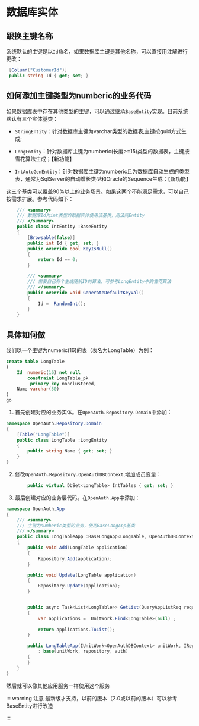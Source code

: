 # 数据库实体

## 跟换主键名称

系统默认的主键是以`Id`命名，如果数据库主键是其他名称，可以直接用注解进行更改：

```csharp
 [Column("CustomerId")]
 public string Id { get; set; }
```

## 如何添加主键类型为numberic的业务代码

如果数据库表中存在其他类型的主键，可以通过继承`BaseEntity`实现。目前系统默认有三个实体基类：
 
- `StringEntity`：针对数据库主键为varchar类型的数据表,主键按guid方式生成;

- `LongEntity`：针对数据库主键为numberic(长度>=15)类型的数据表，主键按雪花算法生成；【新功能】

- `IntAutoGenEntity`：针对数据库主键为numberic且为数据库自动生成的类型表，通常为SqlServer的自动增长类型和Oracle的Sequence生成；【新功能】

这三个基类可以覆盖90%以上的业务场景。如果这两个不能满足需求，可以自己按需求扩展。参考代码如下：

```csharp
    /// <summary>
    /// 数据库Id为int类型的数据实体使用该基类，用法同Entity
    /// </summary>
    public class IntEntity :BaseEntity
    {
        [Browsable(false)]
        public int Id { get; set; }
        public override bool KeyIsNull()
        {
            return Id == 0;
        }

        /// <summary>
        /// 需要自己有个生成随机ID的算法，可参考LongEntity中的雪花算法
        /// </summary>
        public override void GenerateDefaultKeyVal()
        {
            Id =  RandomInt();
        }
    }
```

## 具体如何做

我们以一个主键为numeric(16)的表（表名为LongTable）为例：

```SQL
create table LongTable
(
    Id  numeric(16) not null
        constraint LongTable_pk
         primary key nonclustered,
    Name varchar(50)
)
go

```

1. 首先创建对应的业务实体。在`OpenAuth.Repository.Domain`中添加：

```csharp
namespace OpenAuth.Repository.Domain
{
    [Table("LongTable")]
    public class LongTable :LongEntity
    {
        public string Name { get; set; }
    }
}
```

2. 修改`OpenAuth.Repository.OpenAuthDBContext`,增加成员变量：

```csharp
        public virtual DbSet<LongTable> IntTables { get; set; }
```

3. 最后创建对应的业务层代码。在`OpenAuth.App`中添加：

```csharp
namespace OpenAuth.App
{
    /// <summary>
    /// 主键为numberic类型的业务，使用BaseLongApp基类
    /// </summary>
    public class LongTableApp :BaseLongApp<LongTable, OpenAuthDBContext>
    {
        public void Add(LongTable application)
        {
            Repository.Add(application);
        }

        public void Update(LongTable application)
        {
            Repository.Update(application);
        }


        public async Task<List<LongTable>> GetList(QueryAppListReq request)
        {
            var applications =  UnitWork.Find<LongTable>(null) ;
           
            return applications.ToList();
        }

        public LongTableApp(IUnitWork<OpenAuthDBContext> unitWork, IRepository<LongTable,OpenAuthDBContext> repository,IAuth auth) 
            : base(unitWork, repository, auth)
        {
        }
    }
}
```

然后就可以像其他应用服务一样使用这个服务

::: warning 注意
最新版才支持，以前的版本（2.0或以前的版本）可以参考BaseEntity进行改造

:::


